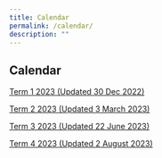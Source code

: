 ```yaml
---
title: Calendar
permalink: /calendar/
description: ""
---
```

## Calendar 

[Term 1 2023 (Updated 30 Dec 2022)](/files/Term%201%202023.pdf)

[Term 2 2023 (Updated 3 March 2023)](/files/Term%202%202023%20Calendar.pdf)

[Term 3 2023 (Updated 22 June 2023)](/files/term%203%202023%20calendar.pdf)

[Term 4 2023 (Updated 2 August 2023)](/files/term%204%202023%20calendar.pdf)